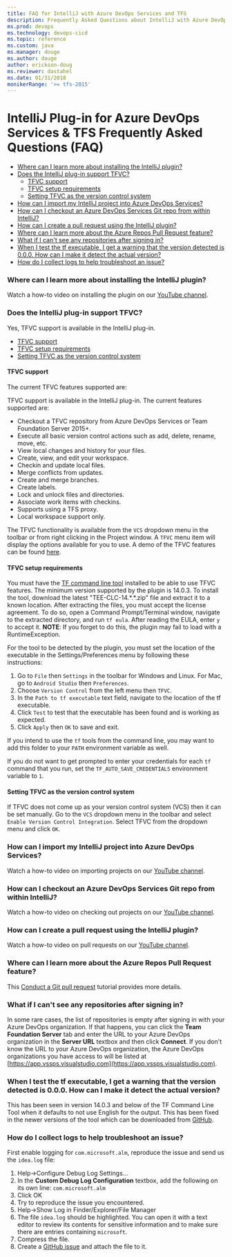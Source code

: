 ```yaml
---
title: FAQ for IntelliJ with Azure DevOps Services and TFS
description: Frequently Asked Questions about IntelliJ with Azure DevOps Services and TFS
ms.prod: devops
ms.technology: devops-cicd 
ms.topic: reference
ms.custom: java
ms.manager: douge
ms.author: douge
author: erickson-doug
ms.reviewer: dastahel
ms.date: 01/31/2018
monikerRange: '>= tfs-2015'
---
```



# IntelliJ Plug-in for Azure DevOps Services & TFS Frequently Asked Questions (FAQ)


* [Where can I learn more about installing the IntelliJ plugin?](#where-can-i-learn-more-about-installing-the-intellij-plugin)
* [Does the IntelliJ plug-in support TFVC?](#does-the-intellij-plug-in-support-tfvc)
  * [TFVC support](#tfvc-support)
  * [TFVC setup requirements](#tfvc-setup-requirements)
  * [Setting TFVC as the version control system](#setting-tfvc-as-the-version-control-system)
* [How can I import my IntelliJ project into Azure DevOps Services?](#how-can-i-import-my-intellij-project-into-azure-devops-services)
* [How can I checkout an Azure DevOps Services Git repo from within IntelliJ?](#how-can-i-checkout-an-azure-devops-services-git-repo-from-within-intellij)
* [How can I create a pull request using the IntelliJ plugin?](#how-can-i-create-a-pull-request-using-the-intellij-plugin)
* [Where can I learn more about the Azure Repos Pull Request feature?](#where-can-i-learn-more-about-the-azure-repos-pull-request-feature)
* [What if I can't see any repositories after signing in?](#what-if-i-cant-see-any-repositories-after-signing-in)
* [When I test the tf executable, I get a warning that the version detected is 0.0.0. How can I make it detect the actual version?](#when-i-test-the-tf-executable-i-get-a-warning-that-the-version-detected-is-000-how-can-i-make-it-detect-the-actual-version)
* [How do I collect logs to help troubleshoot an issue?](#how-do-i-collect-logs-to-help-troubleshoot-an-issue)

### Where can I learn more about installing the IntelliJ plugin?

Watch a how-to video on installing the plugin on our [YouTube channel](https://www.youtube.com/watch?v=vhDNLyMsXGk).

### Does the IntelliJ plug-in support TFVC?

Yes, TFVC support is available in the IntelliJ plug-in.

* [TFVC support](#tfvc-support)
* [TFVC setup requirements](#tfvc-setup-requirements)
* [Setting TFVC as the version control system](#setting-tfvc-as-the-version-control-system)

#### TFVC support
 The current TFVC features supported are:

TFVC support is available in the IntelliJ plug-in. The current features supported are:
* Checkout a TFVC repository from Azure DevOps Services or Team Foundation Server 2015+.
* Execute all basic version control actions such as add, delete, rename, move, etc.
* View local changes and history for your files.
* Create, view, and edit your workspace.
* Checkin and update local files.
* Merge conflicts from updates.
* Create and merge branches.
* Create labels.
* Lock and unlock files and directories.
* Associate work items with checkins.
* Supports using a TFS proxy.
* Local workspace support only.

The TFVC functionality is available from the `VCS` dropdown menu in the toolbar or from right clicking in the Project window. A `TFVC`
menu item will display the options available for you to use. A demo of the TFVC features can be found <a href="https://youtu.be/va5rM5ZaXIg" target="_blank">here</a>.

#### TFVC setup requirements
You must have the <a href="https://github.com/Microsoft/team-explorer-everywhere/releases" target="_blank">TF command line tool</a> installed to be able
to use TFVC features. The minimum version supported by the plugin is 14.0.3. To install the tool, download the latest "TEE-CLC-14.\*.\*.zip" file and extract it
to a known location. After extracting the files, you must accept the license agreement. To do so, open a Command Prompt/Terminal
window, navigate to the extracted directory, and run `tf eula`. After reading the EULA, enter `y` to accept it. **NOTE**: If you forget to do this,
the plugin may fail to load with a RuntimeException.

For the tool to be detected by the plugin, you must set the location of the executable in the Settings/Preferences menu by following these instructions:

1. Go to `File` then `Settings` in the toolbar for Windows and Linux. For Mac, go to `Android Studio` then `Preferences`.
2. Choose `Version Control` from the left menu then `TFVC`.
3. In the `Path to tf executable` text field, navigate to the location of the tf executable.
4. Click `Test` to test that the executable has been found and is working as expected.
5. Click `Apply` then `OK` to save and exit.

If you intend to use the `tf` tools from the command line, you may want to add this folder to your `PATH` environment variable as well.

If you do not want to get prompted to enter your credentials for each `tf` command that you run, set the `TF_AUTO_SAVE_CREDENTIALS` environment variable to `1`.

#### Setting TFVC as the version control system
If TFVC does not come up as your version control system (VCS) then it can be set manually. Go to the `VCS` dropdown menu in the toolbar
and select `Enable Version Control Integration`. Select TFVC from the dropdown menu and click `OK`.



### How can I import my IntelliJ project into Azure DevOps Services?

Watch a how-to video on importing projects on our [YouTube channel](https://www.youtube.com/watch?v=D7bpC6KwrA4).

### How can I checkout an Azure DevOps Services Git repo from within IntelliJ?

Watch a how-to video on checking out projects on our [YouTube channel](https://www.youtube.com/watch?v=dzGVkna-Nzs).

### How can I create a pull request using the IntelliJ plugin?

Watch a how-to video on pull requests on our [YouTube channel](https://www.youtube.com/watch?v=lcSXH23xrY8).

### Where can I learn more about the Azure Repos Pull Request feature?

This [Conduct a Git pull request](/azure/devops/repos/git/pullrequest) tutorial provides more details.

### What if I can't see any repositories after signing in?

In some rare cases, the list of repositories is empty after signing in with your Azure DevOps organization.  If that happens, you can click the **Team Foundation Server** tab and enter the URL to your Azure DevOps organization in the **Server URL** textbox and then click **Connect**.  If you don't know the URL to your Azure DevOps organization, the Azure DevOps organizations you have access to will be listed at [https://app.vssps.visualstudio.com](https://app.vssps.visualstudio.com).

### When I test the tf executable, I get a warning that the version detected is 0.0.0. How can I make it detect the actual version?

This has been seen in version 14.0.3 and below of the TF Command Line Tool when it defaults to not use English for the output. This has been fixed in the newer versions of the tool which can be downloaded from [GitHub](https://github.com/Microsoft/team-explorer-everywhere/releases).


### How do I collect logs to help troubleshoot an issue?

First enable logging for `com.microsoft.alm`, reproduce the issue and send us the `idea.log` file:
1. Help->Configure Debug Log Settings...
2. In the **Custom Debug Log Configuration** textbox, add the following on its own line:
    `com.microsoft.alm`
3. Click OK
4. Try to reproduce the issue you encountered.
5. Help->Show Log in Finder/Explorer/File Manager
6. The file `idea.log` should be highlighted.  You can open it with a text editor to review its contents for sensitive information and to make sure there are entries containing `microsoft`.
7. Compress the file.
8. Create a [GitHub issue](https://github.com/Microsoft/vso-intellij/issues/new) and attach the file to it.
